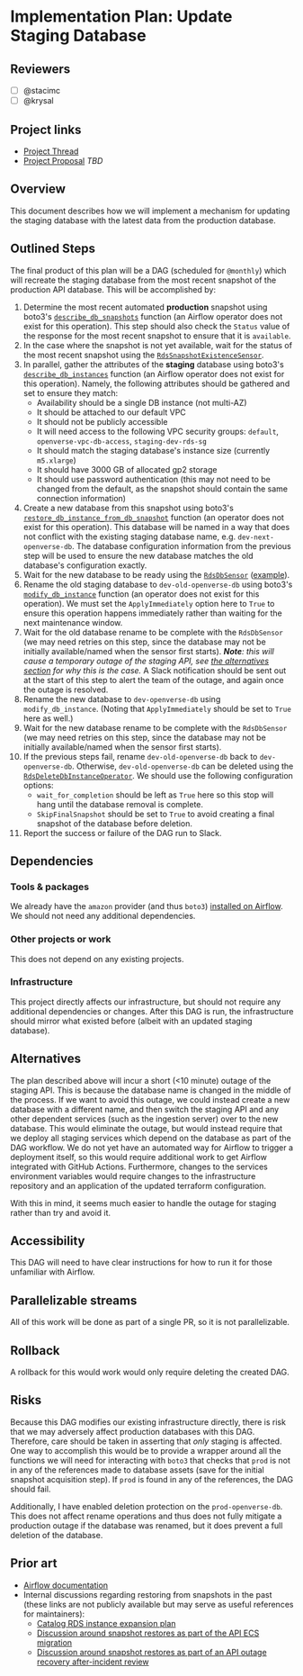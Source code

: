 # Implementation Plan: Update Staging Database

<!-- See the implementation plan guide for more information: https://github.com/WordPress/openverse/tree/19791f51c063d0979112f4b9f4eeace04c8cf5ff/docs/projects#implementation-plans-status-in-rfc -->
<!-- This template is exhaustive and may include sections which aren't relevant to your project. Feel free to remove any sections which would not be useful to have. -->

## Reviewers

<!-- Choose two people at your discretion who make sense to review this based on their existing expertise. Check in to make sure folks aren't currently reviewing more than one other proposal or RFC. -->

- [ ] @stacimc
- [ ] @krysal

## Project links

<!-- Enumerate any references to other documents/pages, including milestones and other plans -->

- [Project Thread](https://github.com/WordPress/openverse/issues/392)
- [Project Proposal]() _TBD_

## Overview

<!-- A brief one or two sentence overview of the implementation being described. -->

This document describes how we will implement a mechanism for updating the
staging database with the latest data from the production database.

## Outlined Steps

<!-- Describe the implementation step necessary for completion. -->

The final product of this plan will be a DAG (scheduled for `@monthly`) which
will recreate the staging database from the most recent snapshot of the
production API database. This will be accomplished by:

1. Determine the most recent automated **production** snapshot using boto3's
   [`describe_db_snapshots`](https://boto3.amazonaws.com/v1/documentation/api/latest/reference/services/rds/client/describe_db_snapshots.html)
   function (an Airflow operator does not exist for this operation). This step
   should also check the `Status` value of the response for the most recent
   snapshot to ensure that it is `available`.
2. In the case where the snapshot is not yet available, wait for the status of
   the most recent snapshot using the
   [`RdsSnapshotExistenceSensor`](https://airflow.apache.org/docs/apache-airflow-providers-amazon/stable/_api/airflow/providers/amazon/aws/sensors/rds/index.html#airflow.providers.amazon.aws.sensors.rds.RdsSnapshotExistenceSensor).
3. In parallel, gather the attributes of the **staging** database using boto3's
   [`describe_db_instances`](https://boto3.amazonaws.com/v1/documentation/api/latest/reference/services/rds/client/describe_db_instances.html)
   function (an Airflow operator does not exist for this operation). Namely, the
   following attributes should be gathered and set to ensure they match:
   - Availability should be a single DB instance (not multi-AZ)
   - It should be attached to our default VPC
   - It should not be publicly accessible
   - It will need access to the following VPC security groups: `default`,
     `openverse-vpc-db-access`, `staging-dev-rds-sg`
   - It should match the staging database's instance size (currently
     `m5.xlarge`)
   - It should have 3000 GB of allocated gp2 storage
   - It should use password authentication (this may not need to be changed from
     the default, as the snapshot should contain the same connection
     information)
4. Create a new database from this snapshot using boto3's
   [`restore_db_instance_from_db_snapshot`](https://boto3.amazonaws.com/v1/documentation/api/latest/reference/services/rds/client/restore_db_instance_from_db_snapshot.html)
   function (an operator does not exist for this operation). This database will
   be named in a way that does not conflict with the existing staging database
   name, e.g. `dev-next-openverse-db`. The database configuration information
   from the previous step will be used to ensure the new database matches the
   old database's configuration exactly.
5. Wait for the new database to be ready using the
   [`RdsDbSensor`](https://airflow.apache.org/docs/apache-airflow-providers-amazon/stable/_api/airflow/providers/amazon/aws/sensors/rds/index.html#airflow.providers.amazon.aws.sensors.rds.RdsDbSensor)
   ([example](https://airflow.apache.org/docs/apache-airflow-providers-amazon/stable/operators/rds.html#howto-sensor-rdsdbsensor)).
6. Rename the old staging database to `dev-old-openverse-db` using boto3's
   [`modify_db_instance`](https://boto3.amazonaws.com/v1/documentation/api/latest/reference/services/rds/client/modify_db_instance.html)
   function (an operator does not exist for this operation). We must set the
   `ApplyImmediately` option here to `True` to ensure this operation happens
   immediately rather than waiting for the next maintenance window.
7. Wait for the old database rename to be complete with the `RdsDbSensor` (we
   may need retries on this step, since the database may not be initially
   available/named when the sensor first starts). _**Note**: this will cause a
   temporary outage of the staging API, see
   [the alternatives section](#alternatives) for why this is the case._ A Slack
   notification should be sent out at the start of this step to alert the team
   of the outage, and again once the outage is resolved.
8. Rename the new database to `dev-openverse-db` using `modify_db_instance`.
   (Noting that `ApplyImmediately` should be set to `True` here as well.)
9. Wait for the new database rename to be complete with the `RdsDbSensor` (we
   may need retries on this step, since the database may not be initially
   available/named when the sensor first starts).
10. If the previous steps fail, rename `dev-old-openverse-db` back to
    `dev-openverse-db`. Otherwise, `dev-old-openverse-db` can be deleted using
    the
    [`RdsDeleteDbInstanceOperator`](https://airflow.apache.org/docs/apache-airflow-providers-amazon/stable/_api/airflow/providers/amazon/aws/operators/rds/index.html#airflow.providers.amazon.aws.operators.rds.RdsDeleteDbInstanceOperator).
    We should use the following configuration options:
    - `wait_for_completion` should be left as `True` here so this stop will hang
      until the database removal is complete.
    - `SkipFinalSnapshot` should be set to `True` to avoid creating a final
      snapshot of the database before deletion.
11. Report the success or failure of the DAG run to Slack.

## Dependencies

### Tools & packages

<!-- Describe any tools or packages which this work might be dependent on. If multiple options are available, try to list as many as are reasonable with your own recommendation. -->

We already have the `amazon` provider (and thus `boto3`)
[installed on Airflow](https://github.com/WordPress/openverse-catalog/blob/46281fc9fda60ab2df0df6d85043565dfc51b12d/requirements_prod.txt#L5).
We should not need any additional dependencies.

### Other projects or work

<!-- Note any projects this plan is dependent on. -->

This does not depend on any existing projects.

### Infrastructure

<!-- Note any infrastructure this plan is dependent on. -->

This project directly affects our infrastructure, but should not require any
additional dependencies or changes. After this DAG is run, the infrastructure
should mirror what existed before (albeit with an updated staging database).

## Alternatives

The plan described above will incur a short (<10 minute) outage of the staging
API. This is because the database name is changed in the middle of the process.
If we want to avoid this outage, we could instead create a new database with a
different name, and then switch the staging API and any other dependent services
(such as the ingestion server) over to the new database. This would eliminate
the outage, but would instead require that we deploy all staging services which
depend on the database as part of the DAG workflow. We do not yet have an
automated way for Airflow to trigger a deployment itself, so this would require
additional work to get Airflow integrated with GitHub Actions. Furthermore,
changes to the services environment variables would require changes to the
infrastructure repository and an application of the updated terraform
configuration.

With this in mind, it seems much easier to handle the outage for staging rather
than try and avoid it.

## Accessibility

<!-- Are there specific accessibility concerns relevant to this plan? Do you expect new UI elements that would need particular care to ensure they're implemented in an accessible way? Consider also low-spec device and slow internet accessibility, if relevant. -->

This DAG will need to have clear instructions for how to run it for those
unfamiliar with Airflow.

## Parallelizable streams

<!-- What, if any, work within this plan can be parallelized? -->

All of this work will be done as part of a single PR, so it is not
parallelizable.

## Rollback

<!-- How do we roll back this solution in the event of failure? Are there any steps that can not easily be rolled back? -->

A rollback for this would work would only require deleting the created DAG.

## Risks

<!-- What risks are we taking with this solution? Are there risks that once taken can’t be undone?-->

Because this DAG modifies our existing infrastructure directly, there is risk
that we may adversely affect production databases with this DAG. Therefore, care
should be taken in asserting that _only_ staging is affected. One way to
accomplish this would be to provide a wrapper around all the functions we will
need for interacting with `boto3` that checks that `prod` is not in any of the
references made to database assets (save for the initial snapshot acquisition
step). If `prod` is found in any of the references, the DAG should fail.

Additionally, I have enabled deletion protection on the `prod-openverse-db`.
This does not affect rename operations and thus does not fully mitigate a
production outage if the database was renamed, but it does prevent a full
deletion of the database.

## Prior art

<!-- Include links to documents and resources that you used when coming up with your solution. Credit people who have contributed to the solution that you wish to acknowledge. -->

- [Airflow documentation](https://airflow.apache.org/docs/apache-airflow-providers-amazon/stable/operators/rds.html)
- Internal discussions regarding restoring from snapshots in the past (these
  links are not publicly available but may serve as useful references for
  maintainers):
  - [Catalog RDS instance expansion plan](https://teamopenverse.wordpress.com/2023/03/27/catalog-rds-instance-storage-expansion-plan/)
  - [Discussion around snapshot restores as part of the API ECS migration](https://teamopenverse.wordpress.com/2022/07/26/api-ecs-deployment/#comment-3404)
  - [Discussion around snapshot restores as part of an API outage recovery after-incident review](https://teamopenverse.wordpress.com/2022/05/18/openverse-api-outage-2022-05-18-debrief/#comment-1066)
